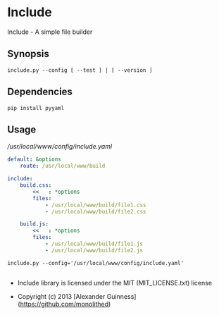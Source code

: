 # Include

Include - A simple file builder


## Synopsis

```
include.py --config [ --test ] | [ --version ]
```


## Dependencies

```
pip install pyyaml
```


## Usage


*/usr/local/www/config/include.yaml*

```yaml
default: &options
    route: /usr/local/www/build

include:
    build.css:
        <<   : *options
        files:
            - /usr/local/www/build/file1.css
            - /usr/local/www/build/file2.css

    build.js:
        <<   : *options
        files:
            - /usr/local/www/build/file1.js
            - /usr/local/www/build/file2.js
```

```
include.py --config='/usr/local/www/config/include.yaml'
```























##

* Include library is licensed under the MIT (MIT_LICENSE.txt) license

* Copyright (c) 2013 [Alexander Guinness] (https://github.com/monolithed)